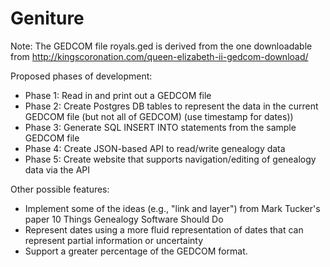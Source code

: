 # Geniture

Note: The GEDCOM file royals.ged is derived from the one downloadable from http://kingscoronation.com/queen-elizabeth-ii-gedcom-download/

Proposed phases of development:
 * Phase 1: Read in and print out a GEDCOM file
 * Phase 2: Create Postgres DB tables to represent the data in the current GEDCOM file (but not all of GEDCOM) (use timestamp for dates))
 * Phase 3: Generate SQL INSERT INTO statements from the sample GEDCOM file
 * Phase 4: Create JSON-based API to read/write genealogy data
 * Phase 5: Create website that supports navigation/editing of genealogy data via the API

Other possible features:
 * Implement some of the ideas (e.g., "link and layer") from Mark Tucker's paper 10 Things Genealogy Software Should Do
 * Represent dates using a more fluid representation of dates that can represent partial information or uncertainty
 * Support a greater percentage of the GEDCOM format.

